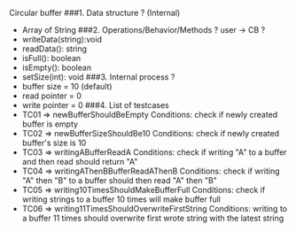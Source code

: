 Circular buffer
###1. Data structure ? (Internal)
* Array of String
###2. Operations/Behavior/Methods ?  user -> CB ?
* writeData(string):void
* readData(): string
* isFull(): boolean
* isEmpty(): boolean
* setSize(int): void
###3. Internal process ?
* buffer size = 10 (default)
* read pointer = 0
* write pointer = 0
###4. List of testcases
* TC01 => newBufferShouldBeEmpty
     Conditions: check if newly created buffer is empty
* TC02 => newBufferSizeShouldBe10
     Conditions: check if newly created buffer's size is 10
* TC03 => writingABufferReadA
     Conditions: check if writing "A" to a buffer and then read should return "A"
* TC04 => writingAThenBBufferReadAThenB
     Conditions: check if writing "A" then "B" to a buffer should then read "A" then "B"
* TC05 => writing10TimesShouldMakeBufferFull
     Conditions: check if writing strings to a buffer 10 times will make buffer full
* TC06 => writing11TimesShouldOverwriteFirstString
     Conditions: writing to a buffer 11 times should overwrite first wrote string with the latest string
